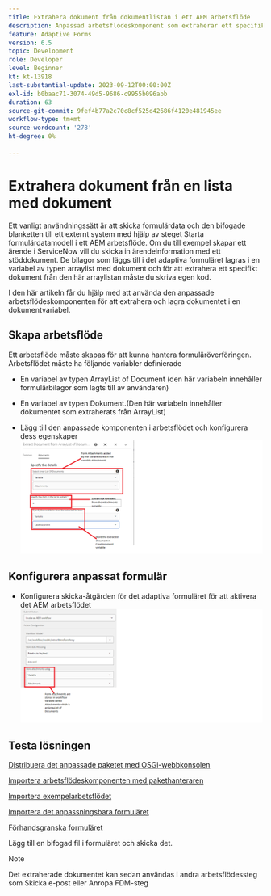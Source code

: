 ```yaml
---
title: Extrahera dokument från dokumentlistan i ett AEM arbetsflöde
description: Anpassad arbetsflödeskomponent som extraherar ett specifikt dokument från en lista med dokument
feature: Adaptive Forms
version: 6.5
topic: Development
role: Developer
level: Beginner
kt: kt-13918
last-substantial-update: 2023-09-12T00:00:00Z
exl-id: b0baac71-3074-49d5-9686-c9955b096abb
duration: 63
source-git-commit: 9fef4b77a2c70c8cf525d42686f4120e481945ee
workflow-type: tm+mt
source-wordcount: '278'
ht-degree: 0%

---
```


# Extrahera dokument från en lista med dokument

Ett vanligt användningssätt är att skicka formulärdata och den bifogade blanketten till ett externt system med hjälp av steget Starta formulärdatamodell i ett AEM arbetsflöde. Om du till exempel skapar ett ärende i ServiceNow vill du skicka in ärendeinformation med ett stöddokument. De bilagor som läggs till i det adaptiva formuläret lagras i en variabel av typen arraylist med dokument och för att extrahera ett specifikt dokument från den här arraylistan måste du skriva egen kod.

I den här artikeln får du hjälp med att använda den anpassade arbetsflödeskomponenten för att extrahera och lagra dokumentet i en dokumentvariabel.

## Skapa arbetsflöde

Ett arbetsflöde måste skapas för att kunna hantera formuläröverföringen. Arbetsflödet måste ha följande variabler definierade

* En variabel av typen ArrayList of Document (den här variabeln innehåller formulärbilagor som lagts till av användaren)
* En variabel av typen Dokument.(Den här variabeln innehåller dokumentet som extraherats från ArrayList)

* Lägg till den anpassade komponenten i arbetsflödet och konfigurera dess egenskaper
  ![extract-item-workflow](assets/extract-document-array-list.png)

## Konfigurera anpassat formulär

* Konfigurera skicka-åtgärden för det adaptiva formuläret för att aktivera det AEM arbetsflödet
  ![skicka-åtgärd](assets/store-attachments.png)

## Testa lösningen

[Distribuera det anpassade paketet med OSGi-webbkonsolen](assets/ExtractItemsFromArray.core-1.0.0-SNAPSHOT.jar)

[Importera arbetsflödeskomponenten med pakethanteraren](assets/Extract-item-from-documents-list.zip)

[Importera exempelarbetsflödet](assets/extract-item-sample-workflow.zip)

[Importera det anpassningsbara formuläret](assets/test-attachment-extractions-adaptive-form.zip)

[Förhandsgranska formuläret](http://localhost:4502/content/dam/formsanddocuments/testattachmentsextractions/jcr:content?wcmmode=disabled)

Lägg till en bifogad fil i formuläret och skicka det.

>[!NOTE]
>
>Det extraherade dokumentet kan sedan användas i andra arbetsflödessteg som Skicka e-post eller Anropa FDM-steg

